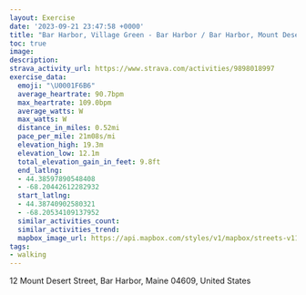 ```yaml
---
layout: Exercise
date: '2023-09-21 23:47:58 +0000'
title: "Bar Harbor, Village Green - Bar Harbor / Bar Harbor, Mount Desert Island \U0001F6B6"
toc: true
image:
description:
strava_activity_url: https://www.strava.com/activities/9898018997
exercise_data:
  emoji: "\U0001F6B6"
  average_heartrate: 90.7bpm
  max_heartrate: 109.0bpm
  average_watts: W
  max_watts: W
  distance_in_miles: 0.52mi
  pace_per_mile: 21m08s/mi
  elevation_high: 19.3m
  elevation_low: 12.1m
  total_elevation_gain_in_feet: 9.8ft
  end_latlng:
  - 44.38597890548408
  - -68.20442612282932
  start_latlng:
  - 44.38740902580321
  - -68.20534109137952
  similar_activities_count:
  similar_activities_trend:
  mapbox_image_url: https://api.mapbox.com/styles/v1/mapbox/streets-v11/static/path-5+787af2-1.0(ab%7CmGpah_Lf%40I%5CKnB_%40xAUNK%3FWFGXEACH%40PEYHCA%40O%40P_%40J),pin-s-s+e5b22e(-68.20393,44.38577),pin-s-f+89ae00(-68.20337,44.38432)/auto/800x800?access_token=pk.eyJ1Ijoiam9zaGJlY2ttYW4iLCJhIjoiY205eWR2aDd1MWZ6djJrbXc4a3M0bWZleiJ9.XiG9OWkNcZk2QzjJbxLB4A
tags:
- walking
---
```




12 Mount Desert Street, Bar Harbor, Maine 04609, United States
